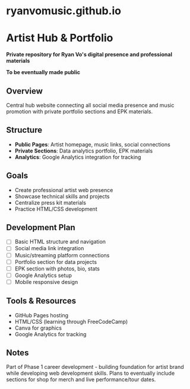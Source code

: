 # ryanvomusic.github.io

# Artist Hub & Portfolio

**Private repository for Ryan Vo's digital presence and professional materials**

**To be eventually made public**

## Overview
Central hub website connecting all social media presence and music promotion with private portfolio sections and EPK materials.

## Structure
- **Public Pages**: Artist homepage, music links, social connections
- **Private Sections**: Data analytics portfolio, EPK materials
- **Analytics**: Google Analytics integration for tracking

## Goals
- Create professional artist web presence
- Showcase technical skills and projects
- Centralize press kit materials
- Practice HTML/CSS development

## Development Plan
- [ ] Basic HTML structure and navigation
- [ ] Social media link integration
- [ ] Music/streaming platform connections
- [ ] Portfolio section for data projects
- [ ] EPK section with photos, bio, stats
- [ ] Google Analytics setup
- [ ] Mobile responsive design

## Tools & Resources
- GitHub Pages hosting
- HTML/CSS (learning through FreeCodeCamp)
- Canva for graphics
- Google Analytics for tracking

## Notes
Part of Phase 1 career development - building foundation for artist brand while developing web development skills.
Plans to eventually include sections for shop for merch and live performance/tour dates.
